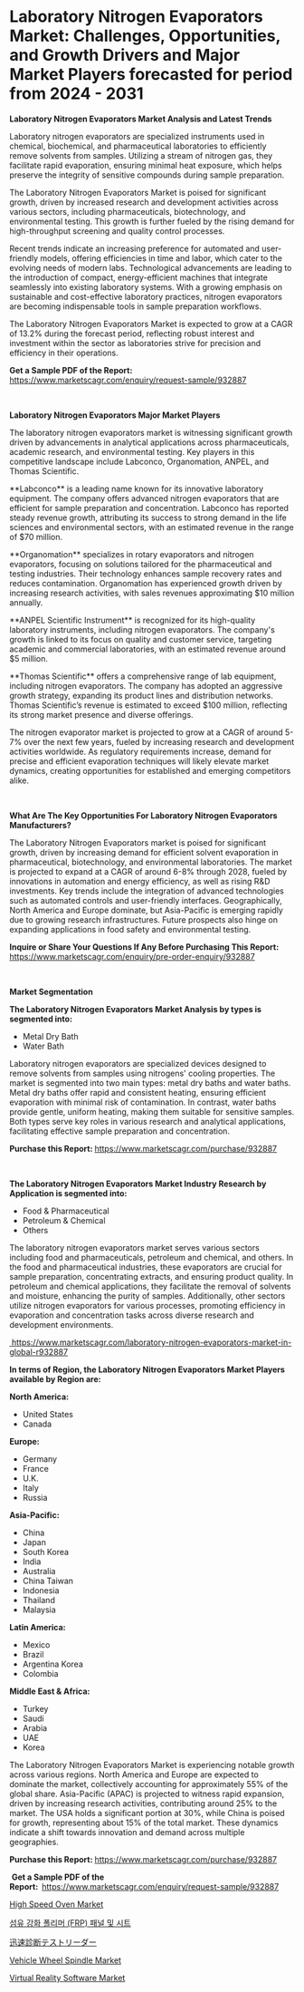 <p><h1>Laboratory Nitrogen Evaporators Market: Challenges, Opportunities, and Growth Drivers and Major Market Players forecasted for period from 2024 - 2031</h1></p><p><strong>Laboratory Nitrogen Evaporators Market Analysis and Latest Trends</strong></p>
<p><p>Laboratory nitrogen evaporators are specialized instruments used in chemical, biochemical, and pharmaceutical laboratories to efficiently remove solvents from samples. Utilizing a stream of nitrogen gas, they facilitate rapid evaporation, ensuring minimal heat exposure, which helps preserve the integrity of sensitive compounds during sample preparation.</p><p>The Laboratory Nitrogen Evaporators Market is poised for significant growth, driven by increased research and development activities across various sectors, including pharmaceuticals, biotechnology, and environmental testing. This growth is further fueled by the rising demand for high-throughput screening and quality control processes. </p><p>Recent trends indicate an increasing preference for automated and user-friendly models, offering efficiencies in time and labor, which cater to the evolving needs of modern labs. Technological advancements are leading to the introduction of compact, energy-efficient machines that integrate seamlessly into existing laboratory systems. With a growing emphasis on sustainable and cost-effective laboratory practices, nitrogen evaporators are becoming indispensable tools in sample preparation workflows.</p><p>The Laboratory Nitrogen Evaporators Market is expected to grow at a CAGR of 13.2% during the forecast period, reflecting robust interest and investment within the sector as laboratories strive for precision and efficiency in their operations.</p></p>
<p><strong>Get a Sample PDF of the Report:&nbsp;</strong> <a href="https://www.marketscagr.com/enquiry/request-sample/932887">https://www.marketscagr.com/enquiry/request-sample/932887</a></p>
<p>&nbsp;</p>
<p><strong>Laboratory Nitrogen Evaporators Major Market Players</strong></p>
<p><p>The laboratory nitrogen evaporators market is witnessing significant growth driven by advancements in analytical applications across pharmaceuticals, academic research, and environmental testing. Key players in this competitive landscape include Labconco, Organomation, ANPEL, and Thomas Scientific.</p><p>**Labconco** is a leading name known for its innovative laboratory equipment. The company offers advanced nitrogen evaporators that are efficient for sample preparation and concentration. Labconco has reported steady revenue growth, attributing its success to strong demand in the life sciences and environmental sectors, with an estimated revenue in the range of $70 million.</p><p>**Organomation** specializes in rotary evaporators and nitrogen evaporators, focusing on solutions tailored for the pharmaceutical and testing industries. Their technology enhances sample recovery rates and reduces contamination. Organomation has experienced growth driven by increasing research activities, with sales revenues approximating $10 million annually.</p><p>**ANPEL Scientific Instrument** is recognized for its high-quality laboratory instruments, including nitrogen evaporators. The company's growth is linked to its focus on quality and customer service, targeting academic and commercial laboratories, with an estimated revenue around $5 million.</p><p>**Thomas Scientific** offers a comprehensive range of lab equipment, including nitrogen evaporators. The company has adopted an aggressive growth strategy, expanding its product lines and distribution networks. Thomas Scientific’s revenue is estimated to exceed $100 million, reflecting its strong market presence and diverse offerings.</p><p>The nitrogen evaporator market is projected to grow at a CAGR of around 5-7% over the next few years, fueled by increasing research and development activities worldwide. As regulatory requirements increase, demand for precise and efficient evaporation techniques will likely elevate market dynamics, creating opportunities for established and emerging competitors alike.</p></p>
<p>&nbsp;</p>
<p><strong>What Are The Key Opportunities For Laboratory Nitrogen Evaporators Manufacturers?</strong></p>
<p><p>The Laboratory Nitrogen Evaporators market is poised for significant growth, driven by increasing demand for efficient solvent evaporation in pharmaceutical, biotechnology, and environmental laboratories. The market is projected to expand at a CAGR of around 6-8% through 2028, fueled by innovations in automation and energy efficiency, as well as rising R&D investments. Key trends include the integration of advanced technologies such as automated controls and user-friendly interfaces. Geographically, North America and Europe dominate, but Asia-Pacific is emerging rapidly due to growing research infrastructures. Future prospects also hinge on expanding applications in food safety and environmental testing.</p></p>
<p><strong>Inquire or Share Your Questions If Any Before Purchasing This Report:</strong> <a href="https://www.marketscagr.com/enquiry/pre-order-enquiry/932887">https://www.marketscagr.com/enquiry/pre-order-enquiry/932887</a></p>
<p>&nbsp;</p>
<p><strong>Market Segmentation</strong></p>
<p><strong>The Laboratory Nitrogen Evaporators Market Analysis by types is segmented into:</strong></p>
<p><ul><li>Metal Dry Bath</li><li>Water Bath</li></ul></p>
<p><p>Laboratory nitrogen evaporators are specialized devices designed to remove solvents from samples using nitrogens' cooling properties. The market is segmented into two main types: metal dry baths and water baths. Metal dry baths offer rapid and consistent heating, ensuring efficient evaporation with minimal risk of contamination. In contrast, water baths provide gentle, uniform heating, making them suitable for sensitive samples. Both types serve key roles in various research and analytical applications, facilitating effective sample preparation and concentration.</p></p>
<p><strong>Purchase this Report:&nbsp;</strong><a href="https://www.marketscagr.com/purchase/932887">https://www.marketscagr.com/purchase/932887</a></p>
<p>&nbsp;</p>
<p><strong>The Laboratory Nitrogen Evaporators Market Industry Research by Application is segmented into:</strong></p>
<p><ul><li>Food & Pharmaceutical</li><li>Petroleum & Chemical</li><li>Others</li></ul></p>
<p><p>The laboratory nitrogen evaporators market serves various sectors including food and pharmaceuticals, petroleum and chemical, and others. In the food and pharmaceutical industries, these evaporators are crucial for sample preparation, concentrating extracts, and ensuring product quality. In petroleum and chemical applications, they facilitate the removal of solvents and moisture, enhancing the purity of samples. Additionally, other sectors utilize nitrogen evaporators for various processes, promoting efficiency in evaporation and concentration tasks across diverse research and development environments.</p></p>
<p><a href="https://www.marketscagr.com/laboratory-nitrogen-evaporators-market-in-global-r932887">&nbsp;https://www.marketscagr.com/laboratory-nitrogen-evaporators-market-in-global-r932887</a></p>
<p><strong>In terms of Region, the Laboratory Nitrogen Evaporators Market Players available by Region are:</strong></p>
<p>
    <p> <strong> North America: </strong>
        <ul>
            <li>United States</li>
            <li>Canada</li>
        </ul>
        </p> 
    <p> <strong> Europe: </strong>
        <ul>
            <li>Germany</li>
            <li>France</li>
            <li>U.K.</li>
            <li>Italy</li>
            <li>Russia</li>
        </ul>
        </p> 
    <p> <strong> Asia-Pacific: </strong>
        <ul>
            <li>China</li>
            <li>Japan</li>
            <li>South Korea</li>
            <li>India</li>
            <li>Australia</li>
            <li>China Taiwan</li>
            <li>Indonesia</li>
            <li>Thailand</li>
            <li>Malaysia</li>
        </ul>
        </p> 
    <p> <strong> Latin America: </strong>
        <ul>
            <li>Mexico</li>
            <li>Brazil</li>
            <li>Argentina Korea</li>
            <li>Colombia</li>
        </ul>
        </p> 
    <p> <strong> Middle East & Africa: </strong>
        <ul>
            <li>Turkey</li>
            <li>Saudi</li>
            <li>Arabia</li>
            <li>UAE</li>
            <li>Korea</li>
        </ul>
    </p>
    </p>
<p><p>The Laboratory Nitrogen Evaporators Market is experiencing notable growth across various regions. North America and Europe are expected to dominate the market, collectively accounting for approximately 55% of the global share. Asia-Pacific (APAC) is projected to witness rapid expansion, driven by increasing research activities, contributing around 25% to the market. The USA holds a significant portion at 30%, while China is poised for growth, representing about 15% of the total market. These dynamics indicate a shift towards innovation and demand across multiple geographies.</p></p>
<p><strong>Purchase this Report: </strong><a href="https://www.marketscagr.com/purchase/932887">https://www.marketscagr.com/purchase/932887</a></p>
<p>&nbsp;<strong>Get a Sample PDF of the Report:&nbsp;&nbsp;</strong><a href="https://www.marketscagr.com/enquiry/request-sample/932887">https://www.marketscagr.com/enquiry/request-sample/932887</a></p>
<p><strong></strong></p>
<p><p><a href="https://medium.com/@stephaniewynterk145/the-high-speed-oven-market-insights-report-offers-an-in-depth-and-thorough-analysis-of-the-aa7f905425c9">High Speed Oven Market</a></p><p><a href="https://medium.com/@reyeshowell_6566/%EA%B8%80%EB%A1%9C%EB%B2%8C-%EC%84%AC%EC%9C%A0-%EA%B0%95%ED%99%94-%EA%B3%A0%EB%B6%84%EC%9E%90-frp-%ED%8C%A8%EB%84%90-%EB%B0%8F-%EC%8B%9C%ED%8A%B8-%EC%8B%9C%EC%9E%A5-%EA%B7%9C%EB%AA%A8%EB%8A%94-%EC%82%B0%EC%97%85-%EC%A0%84%EB%A7%9D%EC%97%90-%EB%94%B0%EB%A5%B4%EB%A9%B4-2024%EB%85%84%EB%B6%80%ED%84%B0-2031%EB%85%84%EA%B9%8C%EC%A7%80-5-5-%EC%9D%98-%EC%97%B0%ED%8F%89%EA%B7%A0-%EC%84%B1%EC%9E%A5%EB%A5%A0-cagr-%EC%9D%84-%EA%B2%BD%ED%97%98%ED%95%A0-%EA%B2%83%EC%9C%BC%EB%A1%9C-%EC%98%88%EC%83%81%EB%90%A9%EB%8B%88%EB%8B%A4-8a88126756f1">섬유 강화 폴리머 (FRP) 패널 및 시트</a></p><p><a href="https://medium.com/@emmittkutch2023/rapid-diagnostics-test-reader-market-%E3%81%AF-%E3%82%B3%E3%82%B9%E3%83%88%E7%AE%A1%E7%90%86%E3%81%A8%E5%8A%B9%E7%8E%87%E5%90%91%E4%B8%8A%E3%82%92%E5%84%AA%E5%85%88%E3%81%97%E3%81%BE%E3%81%99-%E3%81%95%E3%82%89%E3%81%AB-%E5%A0%B1%E5%91%8A%E6%9B%B8%E3%81%AF%E5%B8%82%E5%A0%B4%E3%81%AE%E9%9C%80%E8%A6%81%E9%9D%A2%E3%81%A8%E4%BE%9B%E7%B5%A6%E9%9D%A2%E3%81%AE%E4%B8%A1%E6%96%B9%E3%82%92%E3%82%AB%E3%83%90%E3%83%BC%E3%81%97%E3%81%A6%E3%81%84%E3%81%BE%E3%81%99-rapid-f67d77183327">迅速診断テストリーダー</a></p><p><a href="https://issuu.com/reportprime-2/docs/vehicle-wheel-spindle-market-size-2_5d5892dd04aeaf">Vehicle Wheel Spindle Market</a></p><p><a href="https://www.linkedin.com/pulse/virtual-reality-software-market-global-share-ranking-overall-3c3zf?trackingId=nTwhmpP6QnmoBlfBny7uMw%3D%3D">Virtual Reality Software Market</a></p></p>